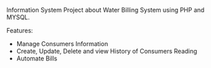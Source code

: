 Information System Project about Water Billing System using PHP and MYSQL.

Features:
  - Manage Consumers Information
  - Create, Update, Delete and view History of Consumers Reading
  - Automate Bills

